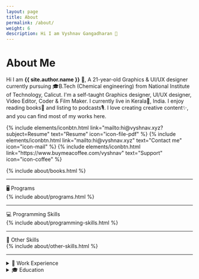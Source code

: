 ```yaml
---
layout: page
title: About
permalink: /about/
weight: 6
description: Hi I am Vyshnav Gangadharan 👋
---
```


# About Me
Hi I am **{{ site.author.name }}** 👋,
A 21-year-old Graphics & UI/UX designer currently pursuing 🎓B.Tech (Chemical engineering) from National Institute of Technology, Calicut. I'm a self-taught Graphics designer, UI/UX designer, Video Editor, Coder & Film Maker.
I currently live in Kerala🌴, India. I enjoy reading books📗 and listing to podcasts🎙️. I love creating creative content✨, and you can find most of my works here.

<p class="text-center">
{% include elements/iconbtn.html link="mailto:hi@vyshnav.xyz?subject=Resume" text="Resume" icon="icon-file-pdf" %}
{% include elements/iconbtn.html link="mailto:hi@vyshnav.xyz" text="Contact me" icon="icon-mail" %}
{% include elements/iconbtn.html link="https://www.buymeacoffee.com/vyshnav" text="Support" icon="icon-coffee" %}
</p>

<div class="mb-5">
{% include about/books.html %}
</div>

<hr>

<div class="about-sec-h text-themed">
    🖥️ Programs
</div>

<div>
{% include about/programs.html %}
</div>

<hr>

<div class="about-sec-h text-themed">
    💻 Programming Skills
</div>

<div>
{% include about/programming-skills.html %}
</div>

<hr>

<div class="about-sec-h text-themed">
    🎥 Other Skills
</div>

<div>
{% include about/other-skills.html %}
</div>

<hr>

<details>
<summary class="about-sec-h text-themed">💼 Work Experience</summary>
<div class="row">
    {% include about/edu-time.html %}
</div>
</details>

<details>
    <summary class="about-sec-h text-themed">🎓 Education</summary>
        <div class="row">
            {% include about/timeline.html %}
        </div>
</details>

&nbsp;
&nbsp;